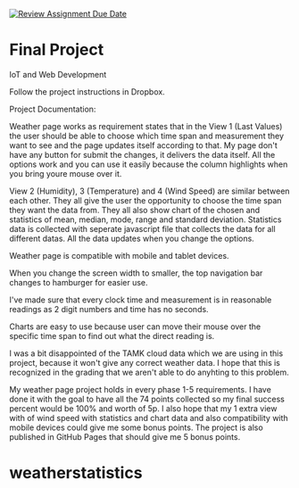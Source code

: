 [![Review Assignment Due Date](https://classroom.github.com/assets/deadline-readme-button-8d59dc4de5201274e310e4c54b9627a8934c3b88527886e3b421487c677d23eb.svg)](https://classroom.github.com/a/D_drWJKh)
# Final Project
IoT and Web Development

Follow the project instructions in Dropbox.


Project Documentation:


Weather page works as requirement states that in the View 1 (Last Values) the user should be able to choose which time span and measurement they want to see and the page updates itself according to that. My page don't have any button for submit the changes, it delivers the data itself. All the options work and you can use it easily because the column highlights when you bring youre mouse over it.

View 2 (Humidity), 3 (Temperature) and 4 (Wind Speed) are similar between each other. They all give the user the opportunity to choose the time span they want the data from. They all also show chart of the chosen and statistics of mean, median, mode, range and standard deviation. Statistics data is collected with seperate javascript file that collects the data for all different datas. All the data updates when you change the options.

Weather page is compatible with mobile and tablet devices.

When you change the screen width to smaller, the top navigation bar changes to hamburger for easier use.

I've made sure that every clock time and measurement is in reasonable readings as 2 digit numbers and time has no seconds.

Charts are easy to use because user can move their mouse over the specific time span to find out what the direct reading is.

I was a bit disappointed of the TAMK cloud data which we are using in this project, because it won't give any correct weather data. I hope that this is recognized in the grading that we aren't able to do anyhting to this problem.


My weather page project holds in every phase 1-5 requirements. I have done it with the goal to have all the 74 points collected so my final success percent would be 100% and worth of 5p. I also hope that my 1 extra view with of wind speed with statistics and chart data and also compatibility with mobile devices could give me some bonus points. The project is also published in GitHub Pages that should give me 5 bonus points.

# weatherstatistics
